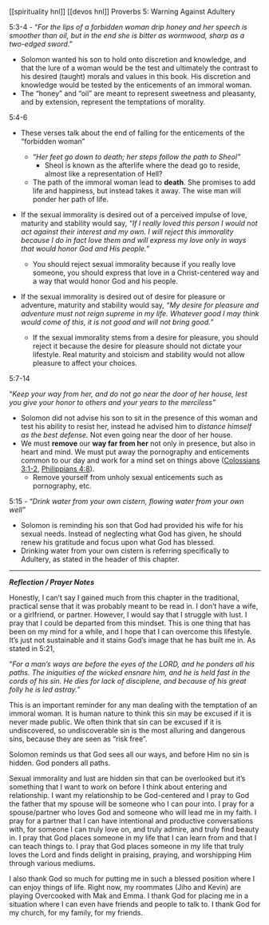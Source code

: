 [[spirituality hnl]]
[[devos hnl]]
Proverbs 5: Warning Against Adultery

5:3-4 - “_For the lips of a forbidden woman drip honey and her speech is smoother than oil, but in the end she is bitter as wormwood, sharp as a two-edged sword_.”

- Solomon wanted his son to hold onto discretion and knowledge, and that the lure of a woman would be the test and ultimately the contrast to his desired (taught) morals and values in this book. His discretion and knowledge would be tested by the enticements of an immoral woman.
- The “honey” and “oil” are meant to represent sweetness and pleasanty, and by extension, represent the temptations of morality.

5:4-6

- These verses talk about the end of falling for the enticements of the “forbidden woman”
    
    - “_Her feet go down to death; her steps follow the path to Sheol”_
        - Sheol is known as the afterlife where the dead go to reside, almost like a representation of Hell?
    - The path of the immoral woman lead to **death**. She promises to add life and happiness, but instead takes it away. The wise man will ponder her path of life.
- If the sexual immorality is desired out of a perceived impulse of love, maturity and stability would say, _“If I really loved this person I would not act against their interest and my own. I will reject this immorality because I do in fact love them and will express my love only in ways that would honor God and His people.”_
    
    - You should reject sexual immorality because if you really love someone, you should express that love in a Christ-centered way and a way that would honor God and his people.
- If the sexual immorality is desired out of desire for pleasure or adventure, maturity and stability would say, _“My desire for pleasure and adventure must not reign supreme in my life. Whatever good I may think would come of this, it is not good and will not bring good.”_
    
    - If the sexual immorality stems from a desire for pleasure, you should reject it because the desire for pleasure should not dictate your lifestyle. Real maturity and stoicism and stability would not allow pleasure to affect your choices.

5:7-14

“_Keep your way from her, and do not go near the door of her house, lest you give your honor to others and your years to the merciless”_

- Solomon did not advise his son to sit in the presence of this woman and test his ability to resist her, instead he advised him to _distance himself as the best defense._ Not even going near the door of her house.
- We must **remove** our **way far from her** not only in presence, but also in heart and mind. We must put away the pornography and enticements common to our day and work for a mind set on things above ([Colossians 3:1-2](https://www.blueletterbible.org/search/preSearch.cfm?Criteria=Colossians+3.1-2&t=NKJV), [Philippians 4:8](https://www.blueletterbible.org/search/preSearch.cfm?Criteria=Philippians+4.8&t=NKJV)).
    - Remove yourself from unholy sexual enticements such as pornography, etc.

5:15 - “_Drink water from your own cistern, flowing water from your own well”_

- Solomon is reminding his son that God had provided his wife for his sexual needs. Instead of neglecting what God has given, he should renew his gratitude and focus upon what God has blessed.
- Drinking water from your own cistern is referring specifically to Adultery, as stated in the header of this chapter.

---

_**Reflection / Prayer Notes**_

Honestly, I can’t say I gained much from this chapter in the traditional, practical sense that it was probably meant to be read in. I don’t have a wife, or a girlfriend, or partner. However, I would say that I struggle with lust. I pray that I could be departed from this mindset. This is one thing that has been on my mind for a while, and I hope that I can overcome this lifestyle. It’s just not sustainable and it stains God’s image that he has built me in. As stated in 5:21,

“_For a man’s ways are before the eyes of the LORD, and he ponders all his paths. The iniquities of the wicked ensnare him, and he is held fast in the cords of his sin. He dies for lack of disciplene, and because of his great folly he is led astray.”_

This is an important reminder for any man dealing with the temptation of an immoral woman. It is human nature to think this sin may be excused if it is never made public. We often think that sin can be excused if it is undiscovered, so undiscoverable sin is the most alluring and dangerous sins, because they are seen as “risk free”.

Solomon reminds us that God sees all our ways, and before Him no sin is hidden. God ponders all paths.

Sexual immorality and lust are hidden sin that can be overlooked but it’s something that I want to work on before I think about entering and relationship. I want my relationship to be God-centered and I pray to God the father that my spouse will be someone who I can pour into. I pray for a spouse/partner who loves God and someone who will lead me in my faith. I pray for a partner that I can have intentional and productive conversations with, for someone I can truly love on, and truly admire, and truly find beauty in. I pray that God places someone in my life that I can learn from and that I can teach things to. I pray that God places someone in my life that truly loves the Lord and finds delight in praising, praying, and worshipping Him through various mediums.

I also thank God so much for putting me in such a blessed position where I can enjoy things of life. Right now, my roommates (Jiho and Kevin) are playing Overcooked with Mak and Emma. I thank God for placing me in a situation where I can even have friends and people to talk to. I thank God for my church, for my family, for my friends.